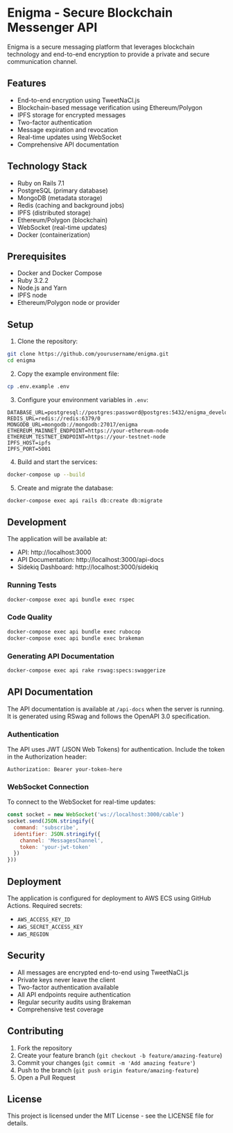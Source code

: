 # Enigma - Secure Blockchain Messenger API

Enigma is a secure messaging platform that leverages blockchain technology and end-to-end encryption to provide a private and secure communication channel.

## Features

- End-to-end encryption using TweetNaCl.js
- Blockchain-based message verification using Ethereum/Polygon
- IPFS storage for encrypted messages
- Two-factor authentication
- Message expiration and revocation
- Real-time updates using WebSocket
- Comprehensive API documentation

## Technology Stack

- Ruby on Rails 7.1
- PostgreSQL (primary database)
- MongoDB (metadata storage)
- Redis (caching and background jobs)
- IPFS (distributed storage)
- Ethereum/Polygon (blockchain)
- WebSocket (real-time updates)
- Docker (containerization)

## Prerequisites

- Docker and Docker Compose
- Ruby 3.2.2
- Node.js and Yarn
- IPFS node
- Ethereum/Polygon node or provider

## Setup

1. Clone the repository:

```bash
git clone https://github.com/yourusername/enigma.git
cd enigma
```

2. Copy the example environment file:
```bash
cp .env.example .env
```

3. Configure your environment variables in `.env`:
```
DATABASE_URL=postgresql://postgres:password@postgres:5432/enigma_development
REDIS_URL=redis://redis:6379/0
MONGODB_URL=mongodb://mongodb:27017/enigma
ETHEREUM_MAINNET_ENDPOINT=https://your-ethereum-node
ETHEREUM_TESTNET_ENDPOINT=https://your-testnet-node
IPFS_HOST=ipfs
IPFS_PORT=5001
```

4. Build and start the services:
```bash
docker-compose up --build
```

5. Create and migrate the database:
```bash
docker-compose exec api rails db:create db:migrate
```

## Development

The application will be available at:
- API: http://localhost:3000
- API Documentation: http://localhost:3000/api-docs
- Sidekiq Dashboard: http://localhost:3000/sidekiq

### Running Tests

```bash
docker-compose exec api bundle exec rspec
```

### Code Quality

```bash
docker-compose exec api bundle exec rubocop
docker-compose exec api bundle exec brakeman
```

### Generating API Documentation

```bash
docker-compose exec api rake rswag:specs:swaggerize
```

## API Documentation

The API documentation is available at `/api-docs` when the server is running. It is generated using RSwag and follows the OpenAPI 3.0 specification.

### Authentication

The API uses JWT (JSON Web Tokens) for authentication. Include the token in the Authorization header:

```
Authorization: Bearer your-token-here
```

### WebSocket Connection

To connect to the WebSocket for real-time updates:

```javascript
const socket = new WebSocket('ws://localhost:3000/cable')
socket.send(JSON.stringify({
  command: 'subscribe',
  identifier: JSON.stringify({
    channel: 'MessagesChannel',
    token: 'your-jwt-token'
  })
}))
```

## Deployment

The application is configured for deployment to AWS ECS using GitHub Actions. Required secrets:

- `AWS_ACCESS_KEY_ID`
- `AWS_SECRET_ACCESS_KEY`
- `AWS_REGION`

## Security

- All messages are encrypted end-to-end using TweetNaCl.js
- Private keys never leave the client
- Two-factor authentication available
- All API endpoints require authentication
- Regular security audits using Brakeman
- Comprehensive test coverage

## Contributing

1. Fork the repository
2. Create your feature branch (`git checkout -b feature/amazing-feature`)
3. Commit your changes (`git commit -m 'Add amazing feature'`)
4. Push to the branch (`git push origin feature/amazing-feature`)
5. Open a Pull Request

## License

This project is licensed under the MIT License - see the LICENSE file for details.
